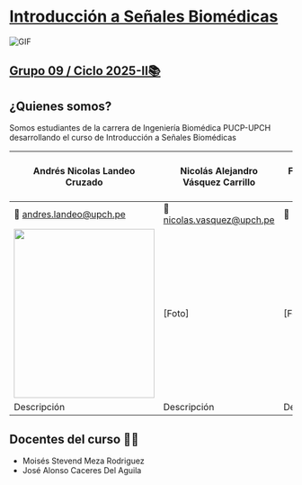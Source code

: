 # <ins>Introducción a Señales Biomédicas</ins>

![GIF](https://i.gifer.com/7JXS.gif)
## <ins>Grupo 09 / Ciclo 2025-II📚</ins>

## ¿Quienes somos?
Somos estudiantes de la carrera de Ingeniería Biomédica PUCP-UPCH desarrollando el curso de Introducción a Señales Biomédicas 

| Andrés Nicolas Landeo Cruzado  | Nicolás Alejandro Vásquez Carrillo | Luis Fernando Galván Nuñez | 
|-------|----------|----------|  
| 📧 andres.landeo@upch.pe | 📧 nicolas.vasquez@upch.pe | 📧  |  
| <img src="Andres.jpg" width='250' height='300'/>| [Foto] | [Foto] |
| Descripción | Descripción | Descripción | 

## Docentes del curso 🧑‍🏫
- Moisés Stevend Meza Rodriguez
- José Alonso Caceres Del Aguila

